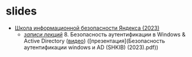 # slides

* [Школа информационной безопасности Яндекса (2023)](https://yandex.ru/yaintern/schools/shkib)
    * *[записи лекций](https://www.youtube.com/playlist?list=PLQC2_0cDcSKD_JHWtEJGIFQUVh7Z5JM8E)*
        8. Безопасность аутентификации в Windows & Active Directory ([видео](https://www.youtube.com/watch?v=_Yuu4RaMWDY&list=PLQC2_0cDcSKD_JHWtEJGIFQUVh7Z5JM8E&index=8&t=83s&pp=iAQB)) ([презентация](Безопасность аутентификации windows и AD (SHKIB) (2023).pdf))
